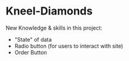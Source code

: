 # Kneel-Diamonds

New Knowledge & skills in this project:
- "State" of data
- Radio button (for users to interact with site)
- Order Button
